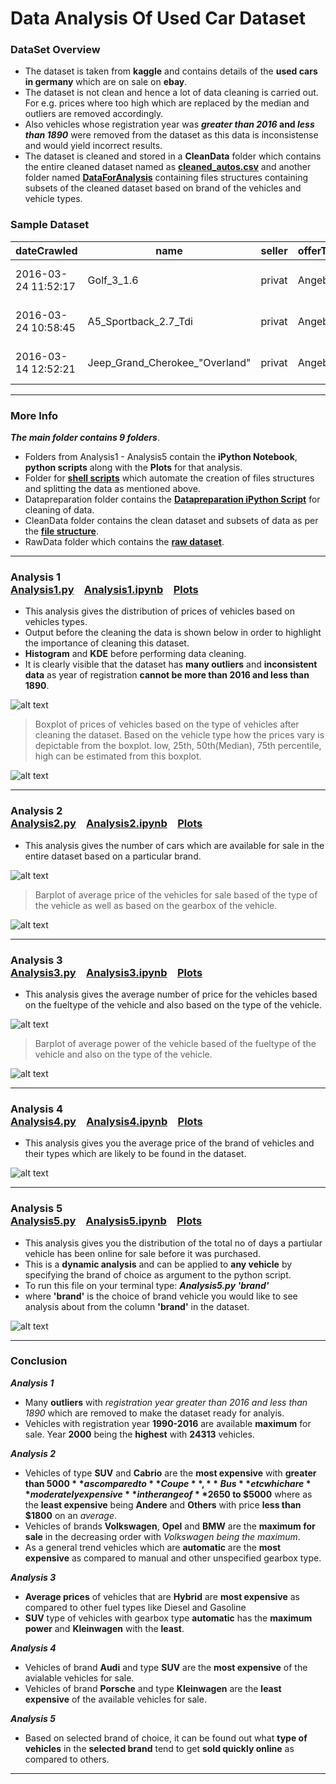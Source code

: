 # Data Analysis Of Used Car Dataset
### DataSet Overview
  + The dataset is taken from **kaggle** and contains details of the **used cars in germany** which are on sale on **ebay**.
  + The dataset is not clean and hence a lot of data cleaning is carried out. For e.g. prices where too high which are      replaced by the median and outliers are removed accordingly. 
  + Also vehicles whose registration year was **_greater than 2016_ and _less than 1890_** were removed from the dataset as this data is inconsistense and would yield incorrect results.
  + The dataset is cleaned and stored in a **CleanData** folder which contains the entire cleaned dataset named as **[cleaned_autos.csv](CleanData/CleanedDataSet)** and another folder named **[DataForAnalysis](https://github.com/ajaymache/DataAnalysisUsingPython/tree/master/DAUP-Project/CleanData/DataForAnalysis)** containing files structures containing subsets of the cleaned dataset based on brand of the vehicles and vehicle types.  
  
### Sample Dataset
dateCrawled | name | seller | offerType | price | abtest | vehicleType | yearOfRegistration | gearbox | powerPS | model | kilometer | monthOfRegistration | fuelType | brand | notRepairedDamage | dateCreated | nrOfPictures | postalCode | lastSeen
--- | --- | --- | --- | --- | --- | --- | --- | --- |--- | --- | --- | --- | --- | --- | --- | --- | --- | --- | ---
2016-03-24 11:52:17 | Golf_3_1.6 | privat | Angebot | 480 | test | nan | 1993 | manuell | 0 | golf | 150000 | 0 | benzin | volkswagen | nan | 2016-03-24 00:00:00 | 0 | 70435 | 2016-04-07 03:16:57
2016-03-24 10:58:45 | A5_Sportback_2.7_Tdi | privat | Angebot | 18300 | test | coupe | 2011 | manuell | 190 | nan | 125000 | 5 | diesel | audi | ja | 2016-03-24 00:00:00 | 0 | 66954 | 2016-04-07 01:46:50
2016-03-14 12:52:21 | Jeep_Grand_Cherokee_"Overland" | privat | Angebot | 9800 | test | suv | 2004 | automatik | 163 | grand | 125000 | 8 | diesel | jeep | nan | 2016-03-14 00:00:00 | 0 | 90480 | 2016-04-05 12:47:46
***
### More Info
__*The main folder contains 9 folders*__.

  + Folders from Analysis1 - Analysis5 contain the **iPython Notebook**, **python scripts** along with the **Plots** for that analysis.
  + Folder for **[shell scripts](https://github.com/ajaymache/DataAnalysisUsingPython/tree/master/DAUP-Project/ShellScripts)** which automate the creation of files structures and splitting the data as mentioned above.
  + Datapreparation folder contains the **[Datapreparation iPython Script](https://github.com/ajaymache/DataAnalysisUsingPython/blob/master/DAUP-Project/DataPreparation/DataPreparation.py)** for cleaning of data.
  + CleanData folder contains the clean dataset and subsets of data as per the **[file structure](https://github.com/ajaymache/DataAnalysisUsingPython/tree/master/DAUP-Project/CleanData/DataForAnalysis)**.
  + RawData folder which contains the **[raw dataset](https://github.com/ajaymache/DataAnalysisUsingPython/tree/master/DAUP-Project/RawData)**.  <br/>
 
***
### Analysis 1 &emsp;&emsp;&emsp;&emsp;&emsp;&emsp;&emsp;&emsp;&emsp;&emsp;&emsp;&emsp;&emsp;&emsp;&emsp;&emsp;&emsp;&emsp;&emsp;&emsp;&emsp;&emsp;[Analysis1.py](https://github.com/ajaymache/DataAnalysisUsingPython/blob/master/DAUP-Project/Analysis1/Analysis1.py)&emsp;[Analysis1.ipynb](https://github.com/ajaymache/DataAnalysisUsingPython/blob/master/DAUP-Project/Analysis1/Analysis1.ipynb)&emsp;[Plots](https://github.com/ajaymache/DataAnalysisUsingPython/tree/master/DAUP-Project/Analysis1/Plots)
+ This analysis gives the distribution of prices of vehicles based on vehicles types.
+ Output before the cleaning the data is shown below in order to highlight the importance of cleaning this dataset.
+ **Histogram** and **KDE** before performing data cleaning.
+ It is clearly visible that the dataset has **many outliers** and **inconsistent data** as year of registration **cannot be more than 2016 and less than 1890**.

![alt text](https://github.com/ajaymache/DataAnalysisUsingPython/blob/master/DAUP-Project/DataPreparation/Plots/vehicle-distribution.png "Logo Title Text 1")

> Boxplot of prices of vehicles based on the type of vehicles after cleaning the dataset. Based on the vehicle type how the prices vary is depictable from the boxplot. low, 25th, 50th(Median), 75th percentile, high can be estimated from this boxplot.

![alt text](https://github.com/ajaymache/DataAnalysisUsingPython/blob/master/DAUP-Project/Analysis1/Plots/price-vehicleType-boxplot.png "Logo Title Text 1")
***
### Analysis 2 &emsp;&emsp;&emsp;&emsp;&emsp;&emsp;&emsp;&emsp;&emsp;&emsp;&emsp;&emsp;&emsp;&emsp;&emsp;&emsp;&emsp;&emsp;&emsp;&emsp;&emsp;[Analysis2.py](https://github.com/ajaymache/DataAnalysisUsingPython/blob/master/DAUP-Project/Analysis2/Analysis2.py)&emsp;[Analysis2.ipynb](https://github.com/ajaymache/DataAnalysisUsingPython/blob/master/DAUP-Project/Analysis2/Analysis2.ipynb)&emsp;[Plots](https://github.com/ajaymache/DataAnalysisUsingPython/tree/master/DAUP-Project/Analysis2/Plots)

+ This analysis gives the number of cars which are available for sale in the entire dataset based on a particular brand. 

![alt text](https://github.com/ajaymache/DataAnalysisUsingPython/blob/master/DAUP-Project/Analysis2/Plots/brand-vehicleCount.png "Logo Title Text 1")

> Barplot of average price of the vehicles for sale based of the type of the vehicle as well as based on the gearbox of the vehicle.

![alt text](https://github.com/ajaymache/DataAnalysisUsingPython/blob/master/DAUP-Project/Analysis2/Plots/vehicletype-gearbox-price.png "Logo Title Text 1")
***
### Analysis 3 &emsp;&emsp;&emsp;&emsp;&emsp;&emsp;&emsp;&emsp;&emsp;&emsp;&emsp;&emsp;&emsp;&emsp;&emsp;&emsp;&emsp;&emsp;&emsp;&emsp;&emsp;[Analysis3.py](https://github.com/ajaymache/DataAnalysisUsingPython/blob/master/DAUP-Project/Analysis3/Analysis3.py)&emsp;[Analysis3.ipynb](https://github.com/ajaymache/DataAnalysisUsingPython/blob/master/DAUP-Project/Analysis3/Analysis3.ipynb)&emsp;[Plots](https://github.com/ajaymache/DataAnalysisUsingPython/tree/master/DAUP-Project/Analysis3/Plots)

+ This analysis gives the average number of price for the vehicles based on the fueltype of the vehicle and also based on the type of the vehicle.

![alt text](https://github.com/ajaymache/DataAnalysisUsingPython/blob/master/DAUP-Project/Analysis3/Plots/fueltype-vehicleType-price.png "Logo Title Text 1")

> Barplot of average power of the vehicle based of the fueltype of the vehicle and also on the type of the vehicle.

![alt text](https://github.com/ajaymache/DataAnalysisUsingPython/blob/master/DAUP-Project/Analysis3/Plots/power-vehicleType-fuelType.png "Logo Title Text 1")
***
### Analysis 4 &emsp;&emsp;&emsp;&emsp;&emsp;&emsp;&emsp;&emsp;&emsp;&emsp;&emsp;&emsp;&emsp;&emsp;&emsp;&emsp;&emsp;&emsp;&emsp;&emsp;&emsp;[Analysis4.py](https://github.com/ajaymache/DataAnalysisUsingPython/blob/master/DAUP-Project/Analysis4/Analysis4.py)&emsp;[Analysis4.ipynb](https://github.com/ajaymache/DataAnalysisUsingPython/blob/master/DAUP-Project/Analysis4/Analysis4.ipynb)&emsp;[Plots](https://github.com/ajaymache/DataAnalysisUsingPython/tree/master/DAUP-Project/Analysis4/Plots)

+ This analysis gives you the average price of the brand of vehicles and their types which are likely to be found in the dataset.

![alt text](https://github.com/ajaymache/DataAnalysisUsingPython/blob/master/DAUP-Project/Analysis4/Plots/heatmap-price-brand-vehicleType.png "Logo Title Text 1")
***
### Analysis 5 &emsp;&emsp;&emsp;&emsp;&emsp;&emsp;&emsp;&emsp;&emsp;&emsp;&emsp;&emsp;&emsp;&emsp;&emsp;&emsp;&emsp;&emsp;&emsp;&emsp;&emsp;[Analysis5.py](https://github.com/ajaymache/DataAnalysisUsingPython/blob/master/DAUP-Project/Analysis5/Analysis5.py)&emsp;[Analysis5.ipynb](https://github.com/ajaymache/DataAnalysisUsingPython/blob/master/DAUP-Project/Analysis5/Analysis5.ipynb)&emsp;[Plots](https://github.com/ajaymache/DataAnalysisUsingPython/tree/master/DAUP-Project/Analysis5/Plots)

+ This analysis gives you the distribution of the total no of days a partiular vehicle has been online for sale before it was purchased. 
+ This is a **dynamic analysis** and can be applied to **any vehicle** by specifying the brand of choice as argument to the python script.
+ To run this file on your terminal type: __*Analysis5.py 'brand'*__  
+ where **'brand'** is the choice of brand vehicle you would like to see analysis about from the column **'brand'** in the dataset.

![alt text](https://github.com/ajaymache/DataAnalysisUsingPython/blob/master/DAUP-Project/Analysis5/Plots/vehicletype-NoOfDaysOnline.png "Logo Title Text 1")
***
### Conclusion
__*Analysis 1*__

+ Many **outliers** with *registration year greater than 2016 and less than 1890* which are removed to make the dataset ready for analyis.
+ Vehicles with registration year **1990-2016** are available **maximum** for sale. Year **2000** being the **highest** with **24313** vehicles.

__*Analysis 2*__

+ Vehicles of type **SUV** and **Cabrio** are the **most expensive** with **greater than $5000** as compared to **Coupe**, **Bus** etc which are **moderately expensive** in the range of **$2650 to $5000** where as the **least expensive** being **Andere** and **Others** with price **less than $1800** on an *average*.
+ Vehicles of brands **Volkswagen**, **Opel** and **BMW** are the **maximum for sale** in the decreasing order with *Volkswagen being the maximum*.
+ As a general trend vehicles which are **automatic** are the **most expensive** as compared to manual and other unspecified gearbox type.

__*Analysis 3*__

+ **Average prices** of vehicles that are **Hybrid** are **most expensive** as compared to other fuel types like Diesel and Gasoline
+ **SUV** type of vehicles with gearbox type **automatic** has the **maximum power** and **Kleinwagen** with the **least**.

__*Analysis 4*__

+ Vehicles of brand **Audi** and type **SUV** are the **most expensive** of the avialable vehicles for sale.
+ Vehicles of brand **Porsche** and type **Kleinwagen** are the **least expensive** of the available vehicles for sale.

__*Analysis 5*__

+ Based on selected brand of choice, it can be found out what **type of vehicles** in the **selected brand** tend to get **sold quickly online** as compared to others.

***


